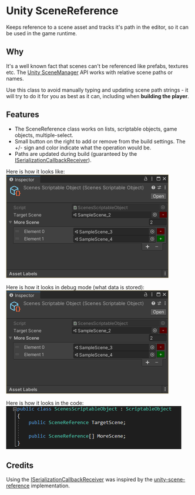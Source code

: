 # Unity SceneReference
Keeps reference to a scene asset and tracks it's path in the editor, so it can be used in the game runtime.

## Why
It's a well known fact that scenes can't be referenced like prefabs, textures etc.
The [Unity SceneManager](https://docs.unity3d.com/ScriptReference/SceneManagement.SceneManager.html) API works with relative scene paths or names.

Use this class to avoid manually typing and updating scene path strings - it will try to do it for you as best as it can, including when <b>building the player</b>.

## Features
* The SceneReference class works on lists, scriptable objects, game objects, multiple-select.
* Small button on the right to add or remove from the build settings. The +/- sign and color indicate what the operation would be.
* Paths are updated during build (guaranteed by the [ISerializationCallbackReceiver](https://docs.unity3d.com/ScriptReference/ISerializationCallbackReceiver.html)).

Here is how it looks like:<br/>
![SceneReference](Docs/Screenshots/SceneReference.png)

Here is how it looks in debug mode (what data is stored):<br/>
![SceneReferenceDebug](Docs/Screenshots/SceneReference.png)

Here is how it looks in the code:<br/>
![SceneReferenceCode](Docs/Screenshots/SceneReferenceCode.png)

## Credits
Using the [ISerializationCallbackReceiver](https://docs.unity3d.com/ScriptReference/ISerializationCallbackReceiver.html) was inspired by the [unity-scene-reference](https://github.com/JohannesMP/unity-scene-reference) implementation.